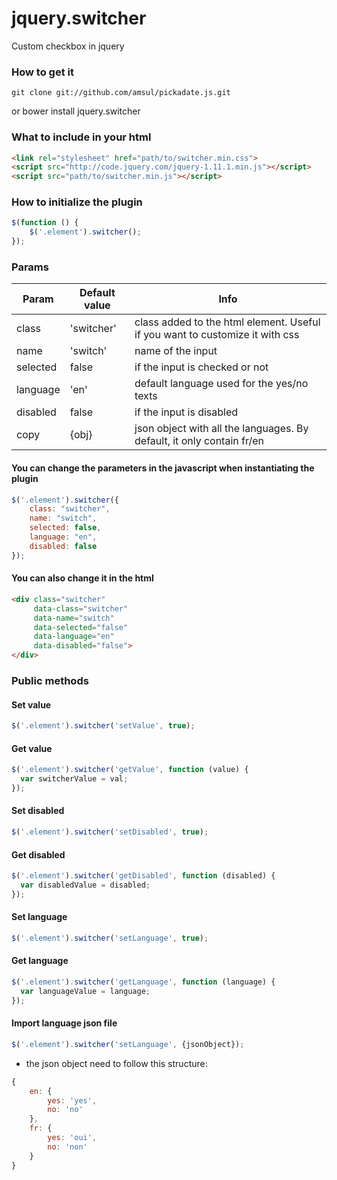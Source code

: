 jquery.switcher
===============

Custom checkbox in jquery

### How to get it

    git clone git://github.com/amsul/pickadate.js.git
or
    bower install jquery.switcher

### What to include in your html
```html
<link rel="stylesheet" href="path/to/switcher.min.css">
<script src="http://code.jquery.com/jquery-1.11.1.min.js"></script>
<script src="path/to/switcher.min.js"></script>
```

### How to initialize the plugin

```javascript
$(function () {
    $('.element').switcher();
});
```

### Params

| Param         | Default value | Info                                                                         |
| ------------- | ------------- | -----------------------------------------------------------------------------|
| class         | 'switcher'    | class added to the html element. Useful if you want to customize it with css |
| name          | 'switch'      | name of the input                                                            |
| selected      | false         | if the input is checked or not                                               |
| language      | 'en'          | default language used for the yes/no texts                                   |
| disabled      | false         | if the input is disabled                                                     |
| copy          | {obj}         | json object with all the languages. By default, it only contain fr/en        |

#### You can change the parameters in the javascript when instantiating the plugin

```javascript
$('.element').switcher({
    class: "switcher",
    name: "switch",
    selected: false,
    language: "en",
    disabled: false
});
```

#### You can also change it in the html

```html
<div class="switcher"
     data-class="switcher"
     data-name="switch"
     data-selected="false"
     data-language="en"
     data-disabled="false">
</div>
```

### Public methods

#### Set value
```javascript
$('.element').switcher('setValue', true);
```

#### Get value
```javascript
$('.element').switcher('getValue', function (value) {
  var switcherValue = val;
});
```

#### Set disabled
```javascript
$('.element').switcher('setDisabled', true);
```

#### Get disabled
```javascript
$('.element').switcher('getDisabled', function (disabled) {
  var disabledValue = disabled;
});
```

#### Set language
```javascript
$('.element').switcher('setLanguage', true);
```

#### Get language
```javascript
$('.element').switcher('getLanguage', function (language) {
  var languageValue = language;
});
```

#### Import language json file
```javascript
$('.element').switcher('setLanguage', {jsonObject});
```

* the json object need to follow this structure:
```javascript
{
    en: {
        yes: 'yes',
        no: 'no'
    },
    fr: {
        yes: 'oui',
        no: 'non'
    }
}
```